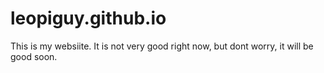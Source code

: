 # leopiguy.github.io
This is my websiite. It is not very good right now, but dont worry, it will be good soon.
